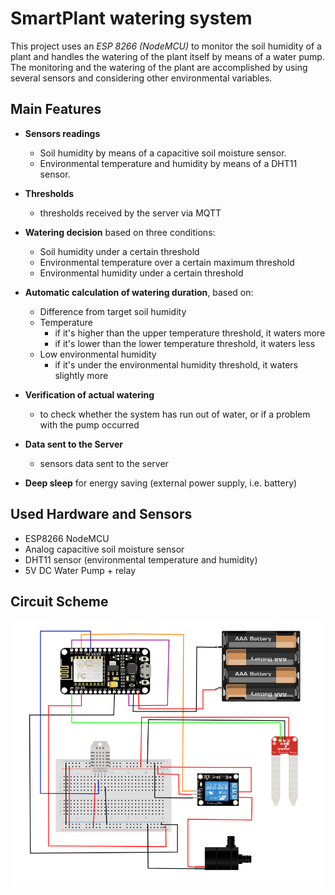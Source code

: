 # SmartPlant watering system

This project uses an *ESP 8266 (NodeMCU)* to monitor the soil humidity of a plant and handles the watering of the plant itself by means of a water pump. The monitoring and the watering of the plant are accomplished by using several sensors and considering other environmental variables.

## Main Features

- **Sensors readings**
  - Soil humidity by means of a capacitive soil moisture sensor.
  - Environmental temperature and humidity by means of a DHT11 sensor.

- **Thresholds**
  - thresholds received by the server via MQTT

- **Watering decision** based on three conditions:
  - Soil humidity under a certain threshold
  - Environmental temperature over a certain maximum threshold
  - Environmental humidity under a certain threshold

- **Automatic calculation of watering duration**, based on:
  - Difference from target soil humidity
  - Temperature
    - if it's higher than the upper temperature threshold, it waters more
    - if it's lower than the lower temperature threshold, it waters less
  - Low environmental humidity
    - if it's under the environmental humidity threshold, it waters slightly more

- **Verification of actual watering**
  - to check whether the system has run out of water, or if a problem with the pump occurred

- **Data sent to the Server**
  - sensors data sent to the server

- **Deep sleep** for energy saving (external power supply, i.e. battery)


## Used Hardware and Sensors

- ESP8266 NodeMCU
- Analog capacitive soil moisture sensor
- DHT11 sensor (environmental temperature and humidity)
- 5V DC Water Pump + relay

## Circuit Scheme
![Circuit scheme](img/SmartPlant-circuit.drawio.png)